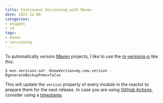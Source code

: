 ```yaml
---
title: Continuous Versioning with Maven
date: 2021-12-06
categories:
- snippet
- cd
tags:
- maven
- versioning
---
```


To automatically version [Maven](https://maven.apache.org/) projects, I like to use the [m-versions-p](https://www.mojohaus.org/versions-maven-plugin/) like this:

```shell script
$ mvn versions:set -DnewVersion=my.new.version -DgenerateBackupPoms=false
```

This will update the `version` property of every module in the reactor to prepare them for the next release. In case you are using [GitHub Actions](https://github.com/features/actions), consider using a [timestamp](../github-actions-create-timestamp).
